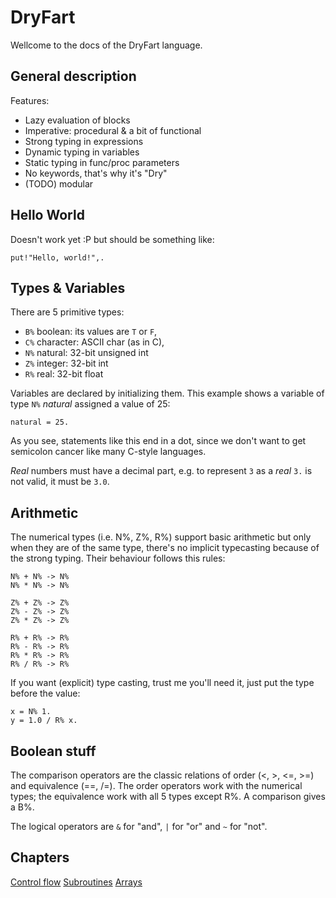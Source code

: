 # DryFart

Wellcome to the docs of the DryFart language.

## General description

Features:
* Lazy evaluation of blocks
* Imperative: procedural & a bit of functional
* Strong typing in expressions
* Dynamic typing in variables
* Static typing in func/proc parameters
* No keywords, that's why it's "Dry"
* (TODO) modular

## Hello World

Doesn't work yet :P but should be something like:

```
put!"Hello, world!",.
```

## Types & Variables

There are 5 primitive types:
* `B%` boolean: its values are `T` or `F`,
* `C%` character: ASCII char (as in C),
* `N%` natural: 32-bit unsigned int
* `Z%` integer: 32-bit int
* `R%` real: 32-bit float

Variables are declared by initializing them. This example shows a variable of
type `N%` _natural_ assigned a value of 25:

```
natural = 25.
```

As you see, statements like this end in a dot, since we don't want to get
semicolon cancer like many C-style languages.

_Real_ numbers must have a decimal part, e.g. to represent `3` as a _real_
`3.` is not valid, it must be `3.0`.

## Arithmetic

The numerical types (i.e. N%, Z%, R%) support basic arithmetic but only when
they are of the same type, there's no implicit typecasting because of the strong
typing. Their behaviour follows this rules:

```
N% + N% -> N%
N% * N% -> N%

Z% + Z% -> Z%
Z% - Z% -> Z%
Z% * Z% -> Z%

R% + R% -> R%
R% - R% -> R%
R% * R% -> R%
R% / R% -> R%
```

If you want (explicit) type casting, trust me you'll need it, just put the type
before the value:

```
x = N% 1.
y = 1.0 / R% x.
```

## Boolean stuff

The comparison operators are the classic relations of order (<, >, <=, >=) and
equivalence (==, /=). The order operators work with the numerical types; the
equivalence work with all 5 types except R%. A comparison gives a B%.

The logical operators are `&` for "and", `|` for "or" and `~` for "not".

## Chapters

[Control flow](control.md)
[Subroutines](funcs_n_procs.md)
[Arrays](arrays.md)
